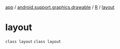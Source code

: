 [app](../../../index.md) / [android.support.graphics.drawable](../../index.md) / [R](../index.md) / [layout](./index.md)

# layout

`class layout`
`class layout`